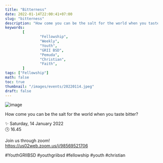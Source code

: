 ```yaml
---
title: "Bitterness"
date: 2022-01-14T22:00:41+07:00
slug: "bitterness"
description: "How come you can be the salt for the world when you taste bitter?"
keywords:
        [
                "Fellowship",
                "Weekly",
                "Youth",
                "GRII BSD",
                "Pemuda",
                "Christian",
                "Faith",
        ]
tags: ["Fellowship"]
math: false
toc: true
thumbnail: "/images/events/20220114.jpeg"
draft: false
---
```


![image](/images/events/20220114.jpeg)

How come you can be the salt for the world when you taste bitter?

✨ Saturday, 14 January 2022\
🕓 16.45

Join us through zoom!\
https://us02web.zoom.us/j/98569521706

#YouthGRIIBSD #youthgriibsd #fellowship #youth #christian
